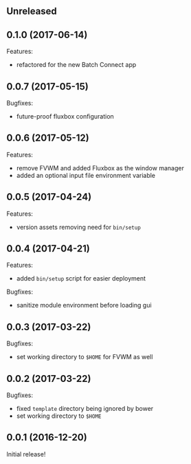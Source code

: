 ## Unreleased

## 0.1.0 (2017-06-14)

Features:

  - refactored for the new Batch Connect app

## 0.0.7 (2017-05-15)

Bugfixes:

  - future-proof fluxbox configuration

## 0.0.6 (2017-05-12)

Features:

  - remove FVWM and added Fluxbox as the window manager
  - added an optional input file environment variable

## 0.0.5 (2017-04-24)

Features:

  - version assets removing need for `bin/setup`

## 0.0.4 (2017-04-21)

Features:

  - added `bin/setup` script for easier deployment

Bugfixes:

  - sanitize module environment before loading gui

## 0.0.3 (2017-03-22)

Bugfixes:

  - set working directory to `$HOME` for FVWM as well

## 0.0.2 (2017-03-22)

Bugfixes:

  - fixed `template` directory being ignored by bower
  - set working directory to `$HOME`

## 0.0.1 (2016-12-20)

Initial release!
